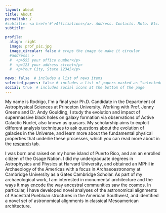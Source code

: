 ```yaml
---
layout: about
title: About
permalink: /
#subtitle: <a href='#'>Affiliations</a>. Address. Contacts. Moto. Etc.
subtitle: 

profile:
  align: right
  image: prof_pic.jpg
  image_circular: false # crops the image to make it circular
  #address: >
  #  <p>555 your office number</p>
  #  <p>123 your address street</p>
  #  <p>Your City, State 12345</p>

news: false  # includes a list of news items
selected_papers: false # includes a list of papers marked as "selected={true}"
social: true  # includes social icons at the bottom of the page
---
```


My name is Rodrigo, I'm a final year Ph.D. Candidate in the Department of Astrophysical Sciences at Princeton University. Working with Prof. Jenny Greene and Dr. Andy Goulding, I study the evolution and impact of supermassive black holes on galaxy formation via observations of Active Galactic Nuclei, also known as quasars. My scholarship aims to exploit different analysis techniques to ask questions about the evolution of galaxies in the Universe, and learn more about the fundamental physical properties that underlie these processes, which you can read more about in the [research](https://rodelcr.github.io/research/) tab.

I was born and raised on my home island of Puerto Rico, and am an enrolled citizen of the Osage Nation. I did my undergraduate degrees in Astrophysics and Physics at Harvard University, and obtained an MPhil in Archaeology of the Americas with a focus in Archaeoastronomy at Cambridge University as a Gates Cambridge Scholar. As part of my archaeological work, I am interested in monumental architecture and the ways it may encode the way ancestral communities saw the cosmos. In particular, I have developed novel analyses of the astronomical alignments of Ancestral Puebloan structures in the American Southwest, and identified a novel set of astronomical alignments in classical Mesoamerican architecture.